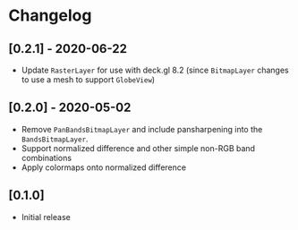 # Changelog

## [0.2.1] - 2020-06-22

- Update `RasterLayer` for use with deck.gl 8.2 (since `BitmapLayer` changes to use a mesh to support `GlobeView`)

## [0.2.0] - 2020-05-02

- Remove `PanBandsBitmapLayer` and include pansharpening into the `BandsBitmapLayer`.
- Support normalized difference and other simple non-RGB band combinations
- Apply colormaps onto normalized difference

## [0.1.0]

- Initial release
